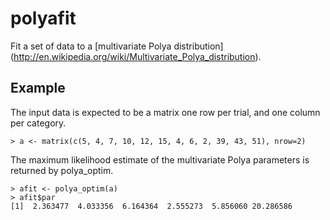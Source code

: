 # polyafit

Fit a set of data to a [multivariate Polya distribution]
(http://en.wikipedia.org/wiki/Multivariate_Polya_distribution).

## Example

The input data is expected to be a matrix one row per trial, and one column per
category.

    > a <- matrix(c(5, 4, 7, 10, 12, 15, 4, 6, 2, 39, 43, 51), nrow=2)

The maximum likelihood estimate of the multivariate Polya parameters is returned
by polya_optim.

    > afit <- polya_optim(a)
    > afit$par
    [1]  2.363477  4.033356  6.164364  2.555273  5.856060 20.286586
